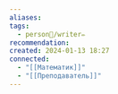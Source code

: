 ```yaml
---
aliases: 
tags:
  - person👤/writer✏️
recommendation: 
created: 2024-01-13 18:27
connected:
  - "[[Математик]]"
  - "[[Преподаватель]]"
---
```




